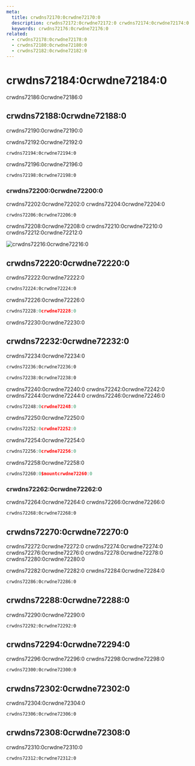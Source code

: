 ```yaml
---
meta:
  title: crwdns72170:0crwdne72170:0
  description: crwdns72172:0crwdne72172:0 crwdns72174:0crwdne72174:0
  keywords: crwdns72176:0crwdne72176:0
related:
  - crwdns72178:0crwdne72178:0
  - crwdns72180:0crwdne72180:0
  - crwdns72182:0crwdne72182:0
---
```


# crwdns72184:0crwdne72184:0

crwdns72186:0crwdne72186:0

<entry-ad />

## crwdns72188:0crwdne72188:0

<alert type="warning">crwdns72190:0crwdne72190:0</alert>

crwdns72192:0crwdne72192:0

```bash
crwdns72194:0crwdne72194:0
```

crwdns72196:0crwdne72196:0

```bash
crwdns72198:0crwdne72198:0
```

### crwdns72200:0crwdne72200:0
crwdns72202:0crwdne72202:0 crwdns72204:0crwdne72204:0

```bash
crwdns72206:0crwdne72206:0
```

crwdns72208:0crwdne72208:0 crwdns72210:0crwdne72210:0 crwdns72212:0crwdne72212:0

![crwdns72216:0crwdne72216:0](crwdns72214:0crwdne72214:0 "crwdns72218:0crwdne72218:0")

## crwdns72220:0crwdne72220:0
crwdns72222:0crwdne72222:0

```bash
crwdns72224:0crwdne72224:0
```

crwdns72226:0crwdne72226:0


```js
crwdns72228:0crwdne72228:0
```

crwdns72230:0crwdne72230:0

## crwdns72232:0crwdne72232:0
crwdns72234:0crwdne72234:0

```bash
crwdns72236:0crwdne72236:0
```

```bash
crwdns72238:0crwdne72238:0
```

crwdns72240:0crwdne72240:0 crwdns72242:0crwdne72242:0 crwdns72244:0crwdne72244:0 crwdns72246:0crwdne72246:0


```js
crwdns72248:0crwdne72248:0
```

crwdns72250:0crwdne72250:0

```js
crwdns72252:0crwdne72252:0
```

crwdns72254:0crwdne72254:0

```js
crwdns72256:0crwdne72256:0
```

crwdns72258:0crwdne72258:0

```js
crwdns72260:0$mountcrwdne72260:0
```

### crwdns72262:0crwdne72262:0
crwdns72264:0crwdne72264:0 crwdns72266:0crwdne72266:0

```html
crwdns72268:0crwdne72268:0
```

## crwdns72270:0crwdne72270:0
crwdns72272:0crwdne72272:0 crwdns72274:0crwdne72274:0 crwdns72276:0crwdne72276:0 crwdns72278:0crwdne72278:0 crwdns72280:0crwdne72280:0

<alert type="info">crwdns72282:0crwdne72282:0 crwdns72284:0crwdne72284:0</alert>

```html
crwdns72286:0crwdne72286:0
```

## crwdns72288:0crwdne72288:0
crwdns72290:0crwdne72290:0

```bash
crwdns72292:0crwdne72292:0
```

## crwdns72294:0crwdne72294:0
crwdns72296:0crwdne72296:0 crwdns72298:0crwdne72298:0

```bash
crwdns72300:0crwdne72300:0
```

## crwdns72302:0crwdne72302:0
crwdns72304:0crwdne72304:0

```bash
crwdns72306:0crwdne72306:0
```

## crwdns72308:0crwdne72308:0
crwdns72310:0crwdne72310:0

```bash
crwdns72312:0crwdne72312:0
```

<backmatter />
